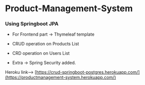 # Product-Management-System 
### Using Springboot JPA

* For Frontend part -> Thymeleaf template

* CRUD operation on Products List
* CRD operation on Users List

* Extra -> Spring Security added.

Heroku link--> [https://crud-springboot-postgres.herokuapp.com/](https://productmanagement-system.herokuapp.com/)
